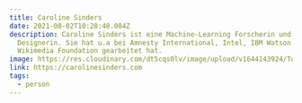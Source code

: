 ```yaml
---
title: Caroline Sinders
date: 2021-08-02T10:28:48.084Z
description: Caroline Sinders ist eine Machine-Learning Forscherin und
  Designerin. Sie hat u.a bei Amnesty International, Intel, IBM Watson und
  Wikimedia Foundation gearbeitet hat.
image: https://res.cloudinary.com/dt5cqs0lv/image/upload/v1644143924/Tools/Screenshot_2021-08-02_at_12-13-00_Caroline_Sinders_g1xtnz_i0yb93.jpg
link: https://carolinesinders.com
tags:
  - person
---
```

